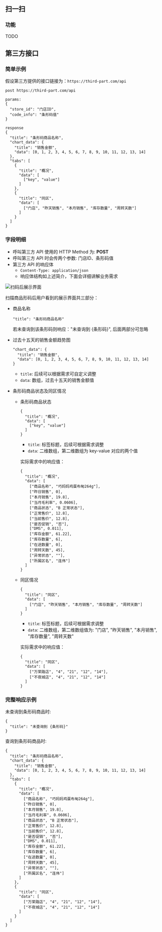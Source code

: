 ## 扫一扫

### 功能

TODO

## 第三方接口

### 简单示例

假设第三方提供的接口链接为：`https://third-part.com/api`

```
post https://third-part.com/api

params:
{
  "store_id": "门店ID",
  "code_info": "条形码值"
}

response
{
  "title": "条形码商品名称",
  "chart_data": {
    "title": "销售金额",
    "data": [0, 1, 2, 3, 4, 5, 6, 7, 8, 9, 10, 11, 12, 13, 14]
  },
  "tabs": [
    {
      "title": "概况",
      "data": [
        ["key", "value"]
      ]
    },
    {
      "title": "同区",
      "data": [
        ["门店", "昨天销售", "本月销售", "库存数量", "周转天数"]
      ]
    }
  ]
}
```

### 字段明细

- 呼叫第三方 API 使用的 HTTP Method 为: **POST**
- 呼叫第三方 API 时会传两个参数: 门店ID、条形码值
- 第三方 API 的响应体
    - `Content-Type: application/json`
    - 响应体结构如上述简介，下面会详细讲解业务需求

![扫码后展示界面](/assets/images/scan-sku-result.jpeg)

扫描商品形码后用户看到的展示界面共三部分：

- 商品名称

  ```
  "title": "条形码商品名称"
  ```

  若未查询到该条形码则响应："未查询到 {条形码}", 后面两部分可忽略

- 过去十五天的销售金额趋势图

  ```
  "chart_data": {
    "title": "销售金额",
    "data": [0, 1, 2, 3, 4, 5, 6, 7, 8, 9, 10, 11, 12, 13, 14]
  }
  ```

  - `title`: 后续可以根据需求可自定义调整
  - `data`: 数组，过去十五天的销售金额值

- 条形码商品状态及同区情况
  - 条形码商品状态

    ```
    {
      "title": "概况",
      "data": [
        ["key", "value"]
      ]
    }
    ```

    - `title`: 标签标题，后续可根据需求调整
    - `data`: 二维数组，第二维数组为 key-value 对应的两个值

    实际需求中的响应值：

    ```
    {
      "title": "概况",
      "data": [
        ["商品名称", "巧妈妈鸡蛋布甸264g"],
        ["昨日销售", 0],
        ["本月销售", 19.8],
        ["当月毛利率", 0.0606],
        ["商品状态", "B 正常状态"],
        ["正常售价", 12.8],
        ["当前售价", 12.8],
        ["是否促销", "否"],
        ["DMS", 0.011],
        ["库存金额", 61.22],
        ["库存数量", 6],
        ["在途数量", 0],
        ["周转天数", 45],
        ["异常状态", ""],
        ["所属区名", "连伟"]
      ]
    }
    ```

  - 同区情况

    ```
    {
      "title": "同区",
      "data": [
        ["门店", "昨天销售", "本月销售", "库存数量", "周转天数"]
      ]
    }
    ```

    - `title`: 标签标题，后续可根据需求调整
    - `data`: 二维数组，第二维数组值为: "门店", "昨天销售", "本月销售", "库存数量", "周转天数"

    实际需求中的响应值：

    ```
    {
      "title": "同区",
      "data": [
        ["万荣路店", "4", "21", "12", "14"],
        ["不夜城店", "4", "21", "12", "14"]
      ]
    }
    ```

### 完整响应示例

未查询到条形码商品时:

```
{
  "title": "未查询到 {条形码}"
}
```

查询到条形码商品时:

```
{
  "title": "条形码商品名称",
  "chart_data": {
    "title": "销售金额",
    "data": [0, 1, 2, 3, 4, 5, 6, 7, 8, 9, 10, 11, 12, 13, 14]
  },
  "tabs": [
    {
      "title": "概况",
      "data": [
        ["商品名称", "巧妈妈鸡蛋布甸264g"],
        ["昨日销售", 0],
        ["本月销售", 19.8],
        ["当月毛利率", 0.0606],
        ["商品状态", "B 正常状态"],
        ["正常售价", 12.8],
        ["当前售价", 12.8],
        ["是否促销", "否"],
        ["DMS", 0.011],
        ["库存金额", 61.22],
        ["库存数量", 6],
        ["在途数量", 0],
        ["周转天数", 45],
        ["异常状态", ""],
        ["所属区名", "连伟"]
      ]
    },
    {
      "title": "同区",
      "data": [
        ["万荣路店", "4", "21", "12", "14"],
        ["不夜城店", "4", "21", "12", "14"]
      ]
    }
  ]
}
```
